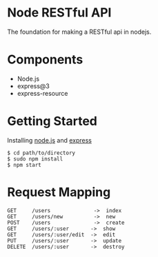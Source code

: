 Node RESTful API
===================
The foundation for making a RESTful api in nodejs.

Components
===================
* Node.js
* express@3
* express-resource

Getting Started
===========
Installing  [node.js](http://nodejs.org/) and [express](http://expressjs.com/)
~~~
$ cd path/to/directory
$ sudo npm install
$ npm start
~~~

Request Mapping
===========
~~~
GET     /users              ->  index
GET     /users/new          ->  new
POST    /users              ->  create
GET     /users/:user       ->  show
GET     /users/:user/edit  ->  edit
PUT     /users/:user       ->  update
DELETE  /users/:user       ->  destroy
~~~
